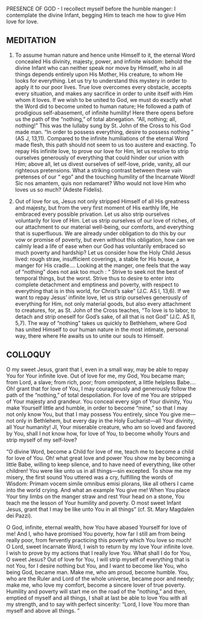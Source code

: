 PRESENCE OF GOD - I recollect myself before the humble manger: I contemplate the divine Infant, begging Him to teach me how to give Him love for love.

## MEDITATION

1. To assume human nature and hence unite Himself to it, the eternal Word concealed His divinity, majesty, power, and infinite wisdom: behold the divine Infant who can neither speak nor move by Himself, who in all things depends entirely upon His Mother, His creature, to whom He looks for everything. Let us try to understand this mystery in order to apply it to our poor lives. True love overcomes every obstacle, accepts every situation, and makes any sacrifice in order to unite itself with Him whom it loves. If we wish to be united to God, we must do exactly what the Word did to become united to human nature; He followed a path of prodigious self-abasement, of infinite humility! Here there opens before us the path of the “nothing,” of total abnegation. “All, nothing; all, nothing!” This was the lullaby sung by St. John of the Cross to his God made man. “In order to possess everything, desire to possess nothing ” (AS J, 13,11). Compared to the infinite humiliations of the eternal Word made flesh, this path should not seem to us too austere and exacting. To repay His infinite love, to prove our love for Him, let us resolve to strip ourselves generously of everything that could hinder our union with Him; above all, let us divest ourselves of self-love, pride, vanity, all our righteous pretensions. What a striking contrast between these vain pretenses of our “ ego” and the touching humility of the Incarnate Word! Sic nos amantem, quis non redamaret? Who would not love Him who loves us so much? (Adeste Fidelis). 

2. Out of love for us, Jesus not only stripped Himself of all His greatness and majesty, but from the very first moment of His earthly life, He embraced every possible privation. Let us also strip ourselves voluntarily for love of Him. Let us strip ourselves of our love of riches, of our attachment to our material well-being, our comforts, and everything that is superfluous. We are already under obligation to do this by our vow or promise of poverty, but even without this obligation, how can we calmly lead a life of ease when our God has voluntarily embraced so much poverty and hardship? Let us consider how the Holy Child Jesus lived: rough straw, insufficient coverings, a stable for His house, a manger for His cradle.... Looking at the manger, one feels that the way of “nothing” does not ask too much : “ Strive to seek not the best of temporal things, but the worst. Strive thus to desire to enter into complete detachment and emptiness and poverty, with respect to everything that is in this world, for Christ’s sake” (J.C. AS I, 13,6). If we want to repay Jesus’ infinite love, let us strip ourselves generously of everything for Him, not only material goods, but also every attachment to creatures, for, as St. John of the Cross teaches, “To love is to labor, to detach and strip oneself for God’s sake, of all that is not God” (J.C. AS II, 5,7). The way of “nothing” takes us quickly to Bethlehem, where God has united Himself to our human nature in the most intimate, personal way, there where He awaits us to unite our souls to Himself. 

## COLLOQUY 

O my sweet Jesus, grant that I, even in a small way, may be able to repay You for Your infinite love. Out of love for me, my God, You became man; from Lord, a slave; from rich, poor; from omnipotent, a little helpless Babe.... Oh! grant that for love of You, I may courageously and generously follow the path of the “nothing,” of total despoliation. For love of me You are stripped of Your majesty and grandeur. You conceal every sign of Your divinity, You make Yourself little and humble, in order to become “mine,” so that I may not only know You, but that I may possess You entirely, since You give me—not only in Bethlehem, but every day in the Holy Eucharist—all Your divinity, all Your humanity! JI, Your miserable creature, who am so loved and favored by You, shall I not know how, for love of You, to become wholly Yours and strip myself of my self-love? 

“O divine Word, become a Child for love of me, teach me to become a child for love of You. Oh! what great love and power You show me by becoming a little Babe, willing to keep silence, and to have need of everything, like other children! You were like unto us in all things—sin excepted. To show me my misery, the first sound You uttered was a cry, fulfilling the words of Wisdom: Primam vocem simile omnibus emisi plorans, like all others I came into the world crying. And what an example You give me! When You place Your tiny limbs on the manger straw and rest Your head on a stone, You teach me the lesson of Your humility and poverty. O most sweet Infant Jesus, grant that I may be like unto You in all things” (cf. St. Mary Magdalen dei Pazzi).

O God, infinite, eternal wealth, how You have abased Yourself for love of me! And I, who have promised You poverty, how far I still am from being really poor, from fervently practicing this poverty which You love so much! O Lord, sweet Incarnate Word, I wish to return by my love Your infinite love. I wish to prove by my actions that I really love You. What shall I do for You, O sweet Jesus? Out of love for You, I will strip myself of everything that is not You, for I desire nothing but You, and I want to become like You, who being God, became man. Make me, who am proud, become humble. You, who are the Ruler and Lord of the whole universe, became poor and needy; make me, who love my comfort, become a sincere lover of true poverty. Humility and poverty will start me on the road of the “nothing,” and then, emptied of myself and all things, I shall at last be able to love You with all my strength, and to say with perfect sincerity: “Lord, I love You more than myself and above all things. ”